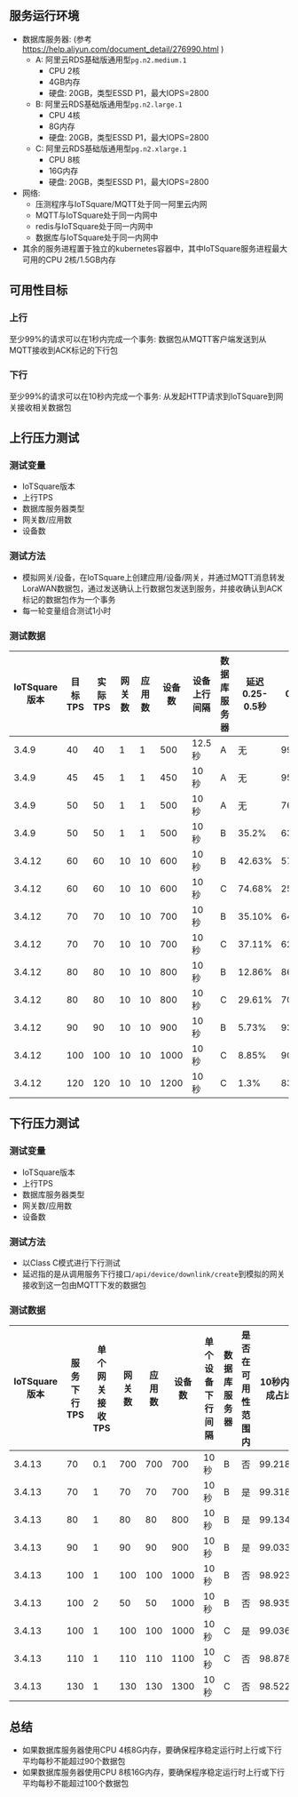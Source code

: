 ## 服务运行环境
* 数据库服务器: (参考 https://help.aliyun.com/document_detail/276990.html )
    * A: 阿里云RDS基础版通用型`pg.n2.medium.1`
        * CPU 2核
        * 4GB内存
        * 硬盘: 20GB，类型ESSD P1，最大IOPS=2800
    * B: 阿里云RDS基础版通用型`pg.n2.large.1`
        * CPU 4核
        * 8G内存
        * 硬盘: 20GB，类型ESSD P1，最大IOPS=2800
    * C: 阿里云RDS基础版通用型`pg.n2.xlarge.1`
        * CPU 8核
        * 16G内存
        * 硬盘: 20GB，类型ESSD P1，最大IOPS=2800
* 网络:
    * 压测程序与IoTSquare/MQTT处于同一阿里云内网
    * MQTT与IoTSquare处于同一内网中
    * redis与IoTSquare处于同一内网中
    * 数据库与IoTSquare处于同一内网中
* 其余的服务进程置于独立的kubernetes容器中，其中IoTSquare服务进程最大可用的CPU 2核/1.5GB内存

## 可用性目标
### 上行	
至少99%的请求可以在1秒内完成一个事务: 数据包从MQTT客户端发送到从MQTT接收到ACK标记的下行包

### 下行	
至少99%的请求可以在10秒内完成一个事务: 从发起HTTP请求到IoTSquare到网关接收相关数据包

## 上行压力测试
### 测试变量
* IoTSquare版本
* 上行TPS
* 数据库服务器类型
* 网关数/应用数
* 设备数

### 测试方法
* 模拟网关/设备，在IoTSquare上创建应用/设备/网关，并通过MQTT消息转发LoraWAN数据包，通过发送确认上行数据包发送到服务，并接收确认到ACK标记的数据包作为一个事务
* 每一轮变量组合测试1小时

### 测试数据
| IoTSquare版本 | 目标TPS | 实际TPS | 网关数 | 应用数 | 设备数 | 设备上行间隔 | 数据库服务器 | 延迟0.25-0.5秒 | 延迟0.5-1秒 | 延迟1-2.5秒 | 延迟2.5-5秒 | 延迟5-10秒 | 数据库CPU使用率 | 数据库内存使用率 | 数据库每秒事务数 | 数据库IOPS |
| --- | --- | --- | --- | --- | --- | --- | --- | --- | --- | --- | --- | --- | --- | --- |--- | --- |
| 3.4.9 | 40 | 40 | 1 | 1 | 500 | 12.5秒 | A | 无 | 99.53% | 0.44% | 无 | 无 | 56%-62% | 10.5%-13% | 750 | 60-66 |
| 3.4.9 | 45 | 45 | 1 | 1 | 450 | 10秒 | A | 无 | 95.4% | 4.45% | 无 | 无 | 65%-68% | 25%-25.4% | 824-834 | 64-90 |
| 3.4.9 | 50 | 50 | 1 | 1 | 500 | 10秒 | A | 无 | 76.87% | 23% | 无 | 无 | 70%-80% | 41%-44% | 861-1022 | 72-126 |
| 3.4.9 | 50 | 50 | 1 | 1 | 500 | 10秒 | B | 35.2% | 63.8% | 1.04% | 无 | 无 | 30%-32.8% | 3%-4% | 923-946 | 39-73 |
| 3.4.12 | 60 | 60 | 10 | 10 | 600 | 10秒 | B | 42.63% | 57.30% | 0.038% | 无 | 无 | 11.9%-12.5% | 4%-5% | 372-418 | 20-42 |
| 3.4.12 | 60 | 60 | 10 | 10 | 600 | 10秒 | C | 74.68% | 25.31% | 无 | 无 | 无 | 5.2%-6.4% | 3% | 398-405 | 26-49 |
| 3.4.12 | 70 | 70 | 10 | 10 | 700 | 10秒 | B | 35.10% | 64.82% | 0.076% | 无 | 无 | 12.7%-14.6% | 6%-8% | 443-469 | 26-64 |
| 3.4.12 | 70 | 70 | 10 | 10 | 700 | 10秒 | C | 37.11% | 62.83% | 0.062% | 无 | 无 | 5.5%-6.9% | 5% | 443-492 | 22-66 |
| 3.4.12 | 80 | 80 | 10 | 10 | 800 | 10秒 | B | 12.86% | 86.95% | 0.182% | 无 | 无 | 15%-17.4% | 9%-12% | 493-529 | 23-43 |
| 3.4.12 | 80 | 80 | 10 | 10 | 800 | 10秒 | C | 29.61% | 70.31% | 0.082% | 无 | 无 | 7.2%-7.9% | 6%-7% | 509-514 | 22-70 |
| 3.4.12 | 90 | 90 | 10 | 10 | 900 | 10秒 | B | 5.73% | 93.3% | 0.966% | 无 | 无 | 17.5%-19.2% | 14%-16% | 578-586 | 30-68 |
| 3.4.12 | 100 | 100 | 10 | 10 | 1000 | 10秒 | C | 8.85% | 90.23% | 0.92% | 无 | 无 | 9%-10.3% | 10% | 632-655 | 27-66 |
| 3.4.12 | 120 | 120 | 10 | 10 | 1200 | 10秒 | C | 1.3% | 83.33% | 14.82% | 0.24% | 0.30% | 10.5%-12.7% | 12%-13.4% | 679-813 | 34-85 |


## 下行压力测试
### 测试变量
* IoTSquare版本
* 上行TPS
* 数据库服务器类型
* 网关数/应用数
* 设备数

### 测试方法
* 以Class C模式进行下行测试
* 延迟指的是从调用服务下行接口`/api/device/downlink/create`到模拟的网关接收到这一包由MQTT下发的数据包

### 测试数据

| IoTSquare版本 | 服务下行TPS | 单个网关接收TPS | 网关数 | 应用数 | 设备数 | 单个设备下行间隔 | 数据库服务器 | 是否在可用性范围内 | 10秒内完成占比 | 平均延迟 | 延迟0-0.25秒 | 延迟0.25-0.5秒 | 延迟0.5-1秒 | 延迟1-2.5秒 | 延迟2.5-5秒 | 延迟5-10秒 | 延迟10-15秒 | 延迟15-30秒 | 延迟30-50秒 | 延迟>50秒(也包含超时) | 数据库CPU使用率 | 数据库内存使用率 | 数据库每秒事务数 | 数据库IOPS | 
| --- | --- | --- | --- | --- | --- | --- | --- | --- | --- | --- | --- | --- | --- | --- |--- | --- | --- | --- | --- | --- | --- | --- |--- | --- |
| 3.4.13 | 70 | 0.1 | 700 | 700 | 700 | 10秒 | B | 否 | 99.218% | 3.687秒 | 0.014% | 0.024% | 0.053% | 0.377% | 98.44% | 0.31% | 0.28% | 0.02% | 0 | 0.49% | 13%-16.1% | 3%-4% | 545-755 | 70-108 | 
| 3.4.13 | 70 | 1 | 70 | 70 | 700 | 10秒 | B | 是 | 99.318% | 3.733秒 | 0.004% | 0.001% | 0.109% | 0.073% | 98.697% | 0.434% | 0.148% | 0.011% | 0.014% | 0.507% | 14%-15% | 4% | 542-592 | 73-100 | 
| 3.4.13 | 80 | 1 | 80 | 80 | 800 | 10秒 | B | 是 | 99.134% | 3.929秒 | 0.076% | 0.029% | 0.049% | 0.139% | 98.385% | 0.456% | 0.163% | 0.062% | 0.020% | 0.619% | 12.6%-15.4% | 2% | 531-619 | 71-91 | 
| 3.4.13 | 90 | 1 | 90 | 90 | 900 | 10秒 | B | 是 | 99.033% | 4.022秒 | 0.011% | 0.017% | 0.049% | 0.053% | 98.51% | 0.393% | 0.129% | 0.081% | 0.012% | 0.715% | 12.2%-15.6% | 3% | 499-623 | 57-105 | 
| 3.4.13 | 100 | 1 | 100 | 100 | 1000 | 10秒 | B | 否 | 98.923% | 4.142秒 | 0.033% | 0.043% | 0.058% | 0.055% | 98.357% | 0.376% | 0.158% | 0.1% | 0.009% | 0.809% | 12.9%-15.1% | 4% | 504-618 | 78-104 | 
| 3.4.13 | 100 | 2 | 50 | 50 | 1000 | 10秒 | B | 否 | 98.935% | 4.221秒 | 0.042% | 0.025% | 0.098% | 0.048% | 98.29% | 0.428% | 0.116% | 0.114% | 0.0143% | 0.82% | 13%-14% | 4%-5% | 548-585 | 74-89 | 
| 3.4.13 | 100 | 1 | 100 | 100 | 1000 | 10秒 | C | 是 | 99.036% | 3.653秒 | 0.018% | 0.025% | 0.071% | 0.08% | 98.486% | 0.357% | 0.105% | 0.08% | 0.008% | 0.769% | 5.8%-6.4% | 2% | 532-651 | 72-122 | 
| 3.4.13 | 110 | 1 | 110 | 110 | 1100 | 10秒 | C | 否 | 98.878% | 3.961秒 | 0.027% | 0.036% | 0.088% | 0.185% | 98.05% | 0.48% | 0.11% | 0.107% | 0.021% | 0.882% | 5.4%-6.7% | 2% | 513-627 | 64-85 | 
| 3.4.13 | 130 | 1 | 130 | 130 | 1300 | 10秒 | C | 否 | 98.522% | 4.129秒 | 0.006% | 0.03% | 0.016% | 0.004% | 98.149% | 0.315% | 0.16% | 0.138% | 0.036% | 1.143% | 5.8%-6.3% | 3% | 562-620 | 78-86 | 

## 总结
* 如果数据库服务器使用CPU 4核8G内存，要确保程序稳定运行时上行或下行平均每秒不能超过90个数据包
* 如果数据库服务器使用CPU 8核16G内存，要确保程序稳定运行时上行或下行平均每秒不能超过100个数据包



